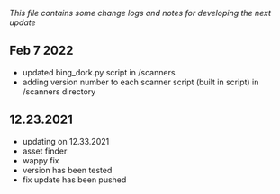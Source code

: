 *This file contains some change logs and notes for developing the next update*
## Feb 7 2022
- updated bing_dork.py script in /scanners
- adding version number to each scanner script (built in script) in /scanners directory


## 12.23.2021
- updating on 12.33.2021
- asset finder 
- wappy fix
- version has been tested
- fix update has been pushed
